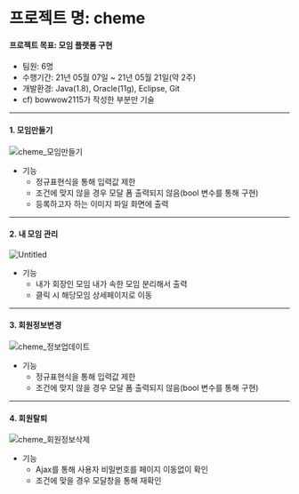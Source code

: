 # 프로젝트 명: cheme
#### 프로젝트 목표: 모임 플랫폼 구현

 + 팀원: 6명
 + 수행기간: 21년 05월 07일 ~ 21년 05월 21일(약 2주)
 + 개발환경: Java(1.8), Oracle(11g), Eclipse, Git
 + cf) bowwow2115가 작성한 부분만 기술
----------------
#### 1. 모임만들기
![cheme_모임만들기](https://user-images.githubusercontent.com/78743780/126867411-8714a0dc-edcf-4c2d-b473-e10335dc2928.png)
+ 기능
  + 정규표현식을 통해 입력값 제한
  + 조건에 맞지 않을 경우 모달 폼 출력되지 않음(bool 변수를 통해 구현)
  + 등록하고자 하는 이미지 파일 화면에 출력
-------------
#### 2. 내 모임 관리
![Untitled](https://user-images.githubusercontent.com/78743780/126867509-bcf406d2-0ec6-48c2-b624-b379cb8278e2.png)
+ 기능
  + 내가 회장인 모임 내가 속한 모임 분리해서 출력
  + 클릭 시 해당모임 상세페이지로 이동
-------------
#### 3. 회원정보변경
![cheme_정보업데이트](https://user-images.githubusercontent.com/78743780/126867420-6491c7f2-e146-48e1-bb9d-31a766485c2b.png)
+ 기능
  + 정규표현식을 통해 입력값 제한
  + 조건에 맞지 않을 경우 모달 폼 출력되지 않음(bool 변수를 통해 구현)
-------------
#### 4. 회원탈퇴
![cheme_회원정보삭제](https://user-images.githubusercontent.com/78743780/126867410-eb35d69a-c411-494a-b8ec-17a4b0882a03.png)
+ 기능
  + Ajax를 통해 사용자 비밀번호를 페이지 이동없이 확인
  + 조건에 맞을 경우 모달창을 통해 재확인
